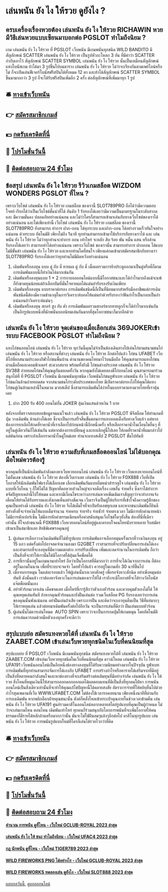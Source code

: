 # เล่นพนัน ยัง ไง ให้รวย ดูยังไง ?
## ครบเครื่องเรื่องหวยต้อง เล่นพนัน ยัง ไง ให้รวย RICHAWIN หวย มีวิธีเล่นหวยแบบเซียนมาบอกต่อ PGSLOT ทำไมถึงนิยม ?
เกม เล่นพนัน ยัง ไง ให้รวย ที่ PGSLOT เว็บพนัน มีเกมพนันทุกชนิด WILD BANDITO มีสัญลักษณ์ SCATTER เล่นพนัน ยัง ไง ให้รวย เป็นรูปหัวกะโหลก 3 อัน ที่มีคำว่า SCATTER กำกับเอาไว้ สัญลักษณ์ SCATTER SYMBOL เล่นพนัน ยัง ไง ให้รวย นั้นเป็นเหมือนสัญลักษณ์แห่งโบนัสเกม ถ้าได้มา 3 รูปขึ้นไปบนตาราง เล่นพนัน ยัง ไง ให้รวย ไม่ว่าจะเรียงกันตามเพย์ไลน์หรือไม่ ก็จะเปิดเล่นฟีเจอร์โบนัสฟรีสปินได้ทั้งหมด 12 ตา และถ้าได้สัญลักษณ์ SCATTER SYMBOL ขึ้นมามากกว่า 3 รูป ก็จะได้รับฟรีสปินเพิ่มอีก 2 ครั้ง ต่อสัญลักษณ์ที่เพิ่มมาทุก 1 รูป

## 🛎 [ทางเข้าเว็บพนัน](https://bit.ly/3SdLNi2)
## 👉 [สมัครสมาชิกเกมส์](https://bit.ly/3SdLNi2)
## 💵 [กดรับเครดิตที่นี่](https://bit.ly/3dyRKHj)
## 👑 [โปรโมชั่นวันนี้](https://bit.ly/3dyRKHj)
## 📱 [ติดต่อสอบถาม 24 ชัวโมง](https://bit.ly/3dyRKHj)

## ข้อสรุป เล่นพนัน ยัง ไง ให้รวย รีวิวเกมสล็อต WIZDOM WONDERS PGSLOT ที่ไหน ?
เพราะเว็บไซต์ เล่นพนัน ยัง ไง ให้รวย เกมสล็อต ของเรานี้ SLOT789PRO ถือได้ว่ามีความตอบโจทย์ เรียกได้ว่าเป็นเว็บไซต์ชั้นนำที่ได้ อันดับ 1 รับรองได้เลยว่ามีความเป็นมาตรฐานในระดับสากล และ มีความมั่นคง ปลอดภัยอย่างแน่นอน และไม่ว่าใครก็สามารถเข้ามาเล่นกับทางเว็บไซต์ของเราได้อย่างแน่นอน และไม่เพียงเท่านี้ เว็บไซต์ เล่นพนัน ยัง ไง ให้รวย เกมสล็อต ของเรานี้ SLOT789PRO ยังสามารถ ทำการ ฝาก-ถอน ได้ทุกระบบ และฝาก-ถอน ได้อย่างรวดเร็วทันใจอย่างแน่นอน ด้วยระบบ อัตโนมัติ เพียงไม่ถึง 1นาที ทุกท่านสามารถเข้ามาใช้บริการกับทางเราได้ และ เล่นพนัน ยัง ไง ให้รวย ไม่ว่าทุกท่านจะทำการ ถอน เท่าไหร่ จะหลัก สิบ ร้อย พัน หมื่น แสน หรือล้าน รับรองได้เลยว่า สามารถทำได้อย่างแน่นอน เพราะเว็บไซต์ ของเรานั้น สามารถทำการ ฝากถอน ได้แบบไม่มีขั้นตำ เล่นพนัน ยัง ไง ให้รวย และหากท่านใดที่สนใจ เพียงแค่กดเข้ามาสมัครสมาชิกกับทางเรา SLOT789PRO รับรองได้เลยว่าทุกท่านไม่มีผิดหวังอย่างแน่นอน
1. เดิมพันหรือลงทุน แบบ คู่ กับ คี่ ทายผล คู่ กับ คี่ เมื่อผลรวมการยิงประตูออกมาเป็นคู่หรือคี่ก็ตามการเดิมพันแบบนี้ก็ทำเงินได้มากเช่นกัน
2. เดิมพันหรือลงทุนแบบ 1 × 2 การกาบอลออนไลน์แบบนี้มีโอกาสชนะและได้กำไรมากถึงแม้จะแพ้ก็ยังขาดทุนน้อยแต่ถ้าเลือกทีมที่มั่นใจทายผลได้แม่นยำรับรองรับเงินเพียบ
3. เดิมพันหรือลงทุน แบบราคาต่อรอง การเดิมพันชนิดนี้ก็เป็นที่นิยมมากสำหรับมืออาชีพแต่การเดิมพันชนิดนี้ต้องมีความชำนาญในการวิเคราะห์บอลให้แม่นยำด้วยรับรองว่าฟันกำไรเป็นกอบเป็นกำแน่นอนถ้าวิเคราะห์แม่นๆ
4. เดิมพันหรือลงทุน สกอร์ สูง กับ ต่ำ การเดิมพันผลรวมสกอร์หากทายถูกก็จะได้กำไรมากเช่นกันเป็นอีกรูปแบบหนึ่งที่นักพนันบอลนิยมเล่นกันมากที่สุดโอกาชชนะก็มากอีกด้วย

## เล่นพนัน ยัง ไง ให้รวย จุดเด่นของเมื่อเลือกเล่น 369JOKERเข้าระบบ FACEBOOK PGSLOT ทำไมถึงนิยม ?
แทงไก่ชนออนไลน์ เล่นพนัน ยัง ไง ให้รวย ทุกวันนี้คุณไม่จำเป็นต้องเดินทางไปเล่นไก่ตามสนามชนไก่ เล่นพนัน ยัง ไง ให้รวย หรือสถานที่ต่างๆ เล่นพนัน ยัง ไง ให้รวย อีกต่อไปแล้ว ไก่ชน UFABET เว็บตีไก่ที่ยกสนามประลองกีฬาไก่ชนพื้นบ้าน ตำนานของคนไทยมาไว้บนมือถือ ให้คุณสามารถแทงไก่ชนผ่านมือถือและคอมพิวเตอร์ สะดวกสบาย พร้อมทั้งยังมี ไก่ชนต่างประเทศ เล่นพนัน ยัง ไง ให้รวย SV388 ถ่ายทอดไก่ชนให้คุณดูกันตลอดทั้งวัน
หากคุณยังไม่เคยลองตีไก่ออนไลน์ คุณสามารถมาร่วมสนุกได้ที่ ที่ PGSLOT เว็บพนัน มีเกมพนันทุกชนิด เว็บพนันไก่ชนยูฟ่าเบท เล่นพนัน ยัง ไง ให้รวย ไก่ชนเงินล้านถ่ายทอดสด จากสนามชนไก่ระดับประเทศของไทย มีเปิดราคาต่อรองไก่ให้คุณได้แทงไก่ชนคู่เงินล้านเหล่านี้ในหมวด มวยสเต็ป ซึ่งสามารถเดิมพันได้ง่ายในแบบราคาแทงมวยไทยที่เราคุ้นเคย
1. ฝาก 200 รับ 400 ถอนไม่อั้น JOKER ลุ้นเงินแสนด้วยเงิน 1 บาท

หลังจากที่ตรวจสอบสอบข้อมูลจนแน่ใจแล้ว เล่นพนัน ยัง ไง ให้รวย PGSLOT พีจีสล็อต ให้ท่านกดที่ปุ่ม วางเดิมพัน ด้านล่างได้เลย ซึ่งจะเป็นการเสร็จสิ้นขั้นตอนการแทงบอลเต็งกับทางเว็บแล้ว แต่หากต้องการยกเลิกให้กดที่ราคาน้ำที่เราเลือกไปก่อนหน้านี้อีกหนึ่งครั้ง หรือเลือกราคาน้ำในเงื่อนไขอื่นๆ ที่อยู่ในคู่เดียวกันก็ได้เช่นกัน แต่หากต้องการเปลี่ยนคู่ และยกเลิกคู่นี้ไปเลย ให้กดที่ราคาน้ำที่ผมกล่าวไปแต่ต้นก่อน เพราะถ้าเลือกราคาน้ำในคู่ใหม่เลย ท่านจะแทงสเต็ป 2 PGSLOT ขั้นไปทันที

## เล่นพนัน ยัง ไง ให้รวย ความลับที่เกมสล็อตออนไลน์ ไม่ได้บอกคุณ มือใหม่ควรต้องรู้
หากคุณที่เป็นนักเดิมพันกำลังมองหาเว็บหวยออนไลน์ เล่นพนัน ยัง ไง ให้รวย เว็บแทงหวยออนไลน์ที่ไม่อั้นเลข เล่นพนัน ยัง ไง ให้รวย ต้องที่เว็บเราเลย เล่นพนัน ยัง ไง ให้รวย F0X888 เว็บที่เปิดโอกาสให้นักเดิมพันไฟแรงได้เลือกเลข เลือกเดิมพันกันแบบอิ่มหนำสำราญใจ เล่นพนัน ยัง ไง ให้รวย แบบที่เว็บไหน ๆ ก็ให้ไม่ได้ ปัญหาที่คอหวยส่วนใหญ่จะเจอคือเรื่อง เลขอั้น จ่ายครึ่ง ซึ่งเราได้ทำการขจัดปัญหาเหล่านี้ไปให้หมด และหากมีเงื่อนไขระหว่างการเล่นหวยเพิ่มเติมเราสัญญาว่าจะทำการแจ้งเตือนให้ท่านได้รับทราบและสังเกตเห็นอย่างชัดเจน เว็บเราจึงเป็นผู้ให้บริการที่เข้าใจถึงความรู้สึกของคุณเป็นอย่างดี เล่นพนัน ยัง ไง ให้รวย จึงได้เต็มใจที่จะเปิดรับเลขทุกเลข และหากชนะเดิมพันก็ยินดีอย่างยิ่งที่จะจ่ายเงินให้แบบเต็มจำนวน จ่ายครบ จ่ายจริง จ่ายชัวร์ จ่ายตรงเวลา ไม่มีการหักค่านายหน้า ไม่มีการหักเปอร์เซ็น ไม่มีการหักค่าธรรมเนียนหรือค่าสนับสนุนเว็บไซต์ใดๆทั้งสิ้น ต้องที่นี่ที่เดียวเท่านั้น ที่ใจกล้าขนาดนี้ F0X888 เว็บหวยออนไลน์ที่อยู่คู่และครอบใจคนไทยนับรายหลาย รีบสมัครเข้ามาเป็นสมาชิกเลย สิทธิพิเศษรอคุณอยู่
1. ผู้เล่นควรเลือกวางเงินเดิมพันที่ไม่ซ้ำรูปแบบ การเดิมพันอาจเลือกหมุนครั้งแรกที่วางเงินลงทุน อยู่ 15 แถว แต่ครั้งต่อไปอาจลดจำนวนลงมา G2GBET เราสามารถที่จะปรับเปลี่ยนการเล่นได้เอง และสามารถที่จะลงทุนที่มีความแตกต่าง การปรับเปลี่ยน เพิ่มและลดจำนวนในการเดิมพัน ถือว่าเป็นสิ่งที่จะทำให้เรานั้นได้มีโอกาสได้ลุ้นแจ็คพ็อตได้
2. การที่เรานั้นอยู่ในเกมนานเท่าไหร่ ถือว่าเป็นโอกาสที่ดีมากกว่า การที่จะได้เงินจากการเล่น ก็ต้องอยู่ในเกมในนาน เพื่อที่ระบบจะจดจำ โดยทั่วไปแล้ว ควรอยู่ในเกมสัก 30 นาทีขึ้นไป
3. เมื่อจบการหมุน ในแต่ละรอบแล้ว ให้ผู้เล่นนั้นรอเวลาสักครู่ เพื่อรอจังหวะสักนิด อย่าเพิ่งหมุนต่อทันที ดังนั้นแล้ว เราต้องหาจังหวะในการเล่นของเราให้ได้ เราถึงจะมีโอกาสที่จะได้รางวัลโบนัสแจ๊ตพ็อตนั้นเอง
4. อย่าหัวร้อนเวลาเล่น เด็ดขาดเลย เมื่อไหร่ที่เรารู้สึกว่าตัวเองหัวร้อน และควบคุมตัวเองไม่ได้ ให้คุณหยุดเล่นทันที ถ้าหากคุณหัวร้อนและยังฝืนเล่นต่อ รวมเว็บสล็อต PG รับรองเลยว่าการเล่นของคุณนั้นพังแน่นอน อย่าฝืนเล่นถ้าเสีย เพราะการฝืน และคิดว่าจะเอาทุนคืนเป็น วิธีที่แย่มากๆ ให้เราหยุดเล่น แล้วต่อยมาเดิมพันครั้งต่อไปอีกวัน จะเป็นการเล่นที่ดีกว่า ฝืนเล่นแบบหัวร้อน
5. ผู้เล่นนั้นไม่ควรเล่นโหมด  AUTO SPIN เพราะว่าจะเป็นการกดปุ่มให้เกมหมุน โดยอัตโนมัติ การเล่นควรกดด้วยมือตัวเองทุกครั้งจะดีกว่า

## สรุปแบบย่อ สมัครแทงหวยได้ที่ เล่นพนัน ยัง ไง ให้รวย ZAABET.COM เข้าเล่นเว็บหวยทุกชนิดในเว็บที่คนนิยมที่สุด
สรุปแบบย่อ ที่ PGSLOT เว็บพนัน มีเกมพนันทุกชนิด สมัครแทงหวยได้ที่ เล่นพนัน ยัง ไง ให้รวย ZAABET.COM เข้าเล่นเว็บหวยทุกชนิดในเว็บที่คนนิยมที่สุด ดาวน์โหลด เล่นพนัน ยัง ไง ให้รวย UFA191 เว็บพนันออนไลน์เป็นอีกหนึ่งช่องทางลงทุนที่ได้รับความนิยมอย่างมากในปัจจุบัน ยูฟ่าเบท การเดิมพันที่ทุกท่านสามารถจัดการได้เองกับ UFABET การสร้างกำไรหรือหารายได้เสริมจากที่มีอยู่เป็นสิ่งที่หลายคนกำลังสนใจและหาช่องทางที่จะเสริมสร้างต่อเติมทุนที่มีอย่างจำกัด เล่นพนัน ยัง ไง ให้รวย สิ่งไหนที่หมุนเงินนี้ให้สามารถออกดอกออกผลได้ผลตอบแทนที่ดีเป็นสิ่งที่ทุกคนใฝ่หา การพนันออนไลน์เป็นสิ่งเดียวเท่านั้นที่จะทำให้คุณแก้ไขปัญหานี้ได้คลายสงสัย อัตราการจ่ายที่ให้หยิบยื่นไปด้วยกำไรสุดเพดานที่เว็บ WWW.UFABET.COM ไม่ต้องใช้เวลารอคอยนาน เพียงหนึ่งนาทีที่ผ่านกับการลงเดิมพัน หากพลิกล็อกฝ่ายคุณชนะนั้น ตังค์ก็หลั่งไหลเข้ากระเป๋าคุณภายในช่วงเวลาข้ามคืน เล่นพนัน ยัง ไง ให้รวย UFA191 ศูนย์รวมคาสิโนออนไลน์หลากหลายสไตล์รูปแบบที่คุณเป็นผู้กำหนด ไม่ว่าจะเล่นเกมไหน ตอนไหน เดิมพันเท่าไหร่ ทุกคนก็ร่วมสนุกกับโลกการพนันที่จะเพิ่มโอกาสให้คนธรรมดาก็มีรายได้หลักล้านหรือมากกว่านั้น มันจะไม่ใช่ฝันลมๆแล้งๆอีกต่อไป คาสิโนทุกรูปแบบ เล่นพนัน ยัง ไง ให้รวย การพนันรูปแบบใหม่ที่ใครก็เล่นได้รวยไวกว่าที่คิด

## 🛎 [ทางเข้าเว็บพนัน](https://bit.ly/3SdLNi2)
## 👉 [สมัครสมาชิกเกมส์](https://bit.ly/3SdLNi2)
## 💵 [กดรับเครดิตที่นี่](https://bit.ly/3dyRKHj)
## 👑 [โปรโมชั่นวันนี้](https://bit.ly/3dyRKHj)
## 📱 [ติดต่อสอบถาม 24 ชัวโมง](https://bit.ly/3dyRKHj)

#### [คำนวณ การพนัน ดูที่ไหน - เว็บใหม่ GCLUB-ROYAL 2023 ล่าสุด](https://atom.io/themes/คำนวณ%20การพนัน%20ดูที่ไหน%20-%20เว็บใหม่%20gclub-royal%202023%20ล่าสุด)
#### [เล่นพนัน ยัง ไง ให้ ชนะ ทำไมถึงนิยม - เว็บใหม่ UFAC4 2023 ล่าสุด](https://atom.io/themes/เล่นพนัน%20ยัง%20ไง%20ให้%20ชนะ%20ทำไมถึงนิยม%20-%20เว็บใหม่%20ufac4%202023%20ล่าสุด)
#### [กฎ นักพนัน ดูที่ไหน - เว็บใหม่ TIGER789 2023 ล่าสุด](https://atom.io/themes/กฎ%20นักพนัน%20ดูที่ไหน%20-%20เว็บใหม่%20tiger789%202023%20ล่าสุด)
#### [WILD FIREWORKS PNG ได้อย่างไร - เว็บใหม่ GCLUB-ROYAL 2023 ล่าสุด](https://atom.io/themes/wild%20fireworks%20png%20ได้อย่างไร%20-%20เว็บใหม่%20gclub-royal%202023%20ล่าสุด)
#### [WILD FIREWORKS ทดลองเล่น ดูยังไง - เว็บใหม่ SLOT888 2023 ล่าสุด](https://atom.io/themes/wild%20fireworks%20ทดลองเล่น%20ดูยังไง%20-%20เว็บใหม่%20slot888%202023%20ล่าสุด)

[ผลบอลวันนี้](https://siamsport.tv "ผลบอลวันนี้"), [ดูบอลออนไลน์](https://siamsport.tv/ดูบอลสด "ดูบอลออนไลน์")